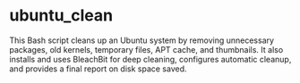 # ubuntu_clean
This Bash script cleans up an Ubuntu system by removing unnecessary packages, old kernels, temporary files, APT cache, and thumbnails. It also installs and uses BleachBit for deep cleaning, configures automatic cleanup, and provides a final report on disk space saved.
